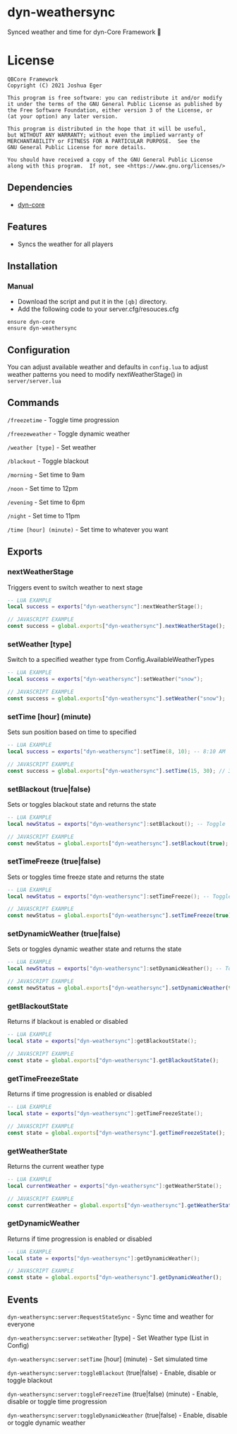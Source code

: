 # dyn-weathersync
Synced weather and time for dyn-Core Framework :sunrise:

# License

    QBCore Framework
    Copyright (C) 2021 Joshua Eger

    This program is free software: you can redistribute it and/or modify
    it under the terms of the GNU General Public License as published by
    the Free Software Foundation, either version 3 of the License, or
    (at your option) any later version.

    This program is distributed in the hope that it will be useful,
    but WITHOUT ANY WARRANTY; without even the implied warranty of
    MERCHANTABILITY or FITNESS FOR A PARTICULAR PURPOSE.  See the
    GNU General Public License for more details.

    You should have received a copy of the GNU General Public License
    along with this program.  If not, see <https://www.gnu.org/licenses/>


## Dependencies
- [dyn-core](https://github.com/qbcore-framework/dyn-core)

## Features
- Syncs the weather for all players

## Installation
### Manual
- Download the script and put it in the `[qb]` directory.
- Add the following code to your server.cfg/resouces.cfg
```
ensure dyn-core
ensure dyn-weathersync
```

## Configuration
You can adjust available weather and defaults in `config.lua`
to adjust weather patterns you need to modify nextWeatherStage() in `server/server.lua`



## Commands

`/freezetime` - Toggle time progression

`/freezeweather` - Toggle dynamic weather

`/weather [type]` - Set weather

`/blackout` - Toggle blackout

`/morning` - Set time to 9am

`/noon` - Set time to 12pm

`/evening` - Set time to 6pm

`/night` - Set time to 11pm

`/time [hour] (minute)` - Set time to whatever you want

## Exports

### nextWeatherStage
Triggers event to switch weather to next stage
```lua
-- LUA EXAMPLE
local success = exports["dyn-weathersync"]:nextWeatherStage();
```
```js
// JAVASCRIPT EXAMPLE
const success = global.exports["dyn-weathersync"].nextWeatherStage();
```


### setWeather [type]
Switch to a specified weather type from Config.AvailableWeatherTypes
```lua
-- LUA EXAMPLE
local success = exports["dyn-weathersync"]:setWeather("snow");
```
```js
// JAVASCRIPT EXAMPLE
const success = global.exports["dyn-weathersync"].setWeather("snow");
```


### setTime [hour] (minute)
Sets sun position based on time to specified
```lua
-- LUA EXAMPLE
local success = exports["dyn-weathersync"]:setTime(8, 10); -- 8:10 AM
```
```js
// JAVASCRIPT EXAMPLE
const success = global.exports["dyn-weathersync"].setTime(15, 30); // 3:30PM
```


### setBlackout (true|false)
Sets or toggles blackout state and returns the state
```lua
-- LUA EXAMPLE
local newStatus = exports["dyn-weathersync"]:setBlackout(); -- Toggle
```
```js
// JAVASCRIPT EXAMPLE
const newStatus = global.exports["dyn-weathersync"].setBlackout(true); // Enable
```


### setTimeFreeze (true|false)
Sets or toggles time freeze state and returns the state
```lua
-- LUA EXAMPLE
local newStatus = exports["dyn-weathersync"]:setTimeFreeze(); -- Toggle
```
```js
// JAVASCRIPT EXAMPLE
const newStatus = global.exports["dyn-weathersync"].setTimeFreeze(true); // Enable
```


### setDynamicWeather (true|false)
Sets or toggles dynamic weather state and returns the state
```lua
-- LUA EXAMPLE
local newStatus = exports["dyn-weathersync"]:setDynamicWeather(); -- Toggle
```
```js
// JAVASCRIPT EXAMPLE
const newStatus = global.exports["dyn-weathersync"].setDynamicWeather(true); // Enable
```


### getBlackoutState
Returns if blackout is enabled or disabled
```lua
-- LUA EXAMPLE
local state = exports["dyn-weathersync"]:getBlackoutState();
```
```js
// JAVASCRIPT EXAMPLE
const state = global.exports["dyn-weathersync"].getBlackoutState();
```


### getTimeFreezeState
Returns if time progression is enabled or disabled
```lua
-- LUA EXAMPLE
local state = exports["dyn-weathersync"]:getTimeFreezeState();
```
```js
// JAVASCRIPT EXAMPLE
const state = global.exports["dyn-weathersync"].getTimeFreezeState();
```


### getWeatherState
Returns the current weather type
```lua
-- LUA EXAMPLE
local currentWeather = exports["dyn-weathersync"]:getWeatherState();
```
```js
// JAVASCRIPT EXAMPLE
const currentWeather = global.exports["dyn-weathersync"].getWeatherState();
```


### getDynamicWeather
Returns if time progression is enabled or disabled
```lua
-- LUA EXAMPLE
local state = exports["dyn-weathersync"]:getDynamicWeather();
```
```js
// JAVASCRIPT EXAMPLE
const state = global.exports["dyn-weathersync"].getDynamicWeather();
```


## Events


`dyn-weathersync:server:RequestStateSync` - Sync time and weather for everyone

`dyn-weathersync:server:setWeather` [type] - Set Weather type (List in Config)

`dyn-weathersync:server:setTime` [hour] (minute) - Set simulated time

`dyn-weathersync:server:toggleBlackout` (true|false) - Enable, disable or toggle blackout

`dyn-weathersync:server:toggleFreezeTime` (true|false) (minute) - Enable, disable or toggle time progression

`dyn-weathersync:server:toggleDynamicWeather` (true|false) - Enable, disable or toggle dynamic weather

